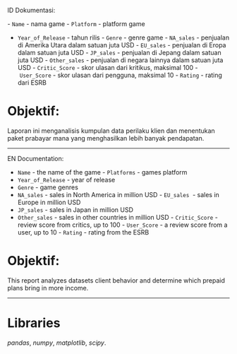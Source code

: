 ID
Dokumentasi:

- `Name` - nama game
- `Platform` - platform game
- `Year_of_Release` - tahun rilis
- `Genre` - genre game
- `NA_sales` - penjualan di Amerika Utara dalam satuan juta USD
- `EU_sales` - penjualan di Eropa dalam satuan juta USD
- `JP_sales` - penjualan di Jepang dalam satuan juta USD
- `Other_sales` - penjualan di negara lainnya dalam satuan juta USD
- `Critic_Score` - skor ulasan dari kritikus, maksimal 100
- `User_Score` - skor ulasan dari pengguna, maksimal 10
- `Rating` - rating dari ESRB

# Objektif:
Laporan ini menganalisis kumpulan data perilaku klien dan menentukan paket prabayar mana yang menghasilkan lebih banyak pendapatan.

-----------------------------------------------
EN
Documentation:

- `Name` - the name of the game
- `Platforms` - games platform
- `Year_of_Release` - year of release
- `Genre` - game genres
- `NA_sales` - sales in North America in million USD
- `EU_sales`  - sales in Europe in million USD
- `JP_sales` - sales in Japan in million USD
- `Other_sales` - sales in other countries in million USD
- `Critic_Score` - review score from critics, up to 100
- `User_Score` - a review score from a user, up to 10
- `Rating` - rating from the ESRB

# Objektif:
This report analyzes datasets client behavior and determine which prepaid plans bring in more income.

-----------------------------------------------

# Libraries
*pandas*,
*numpy*,
*matplotlib*,
*scipy*.
